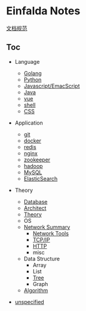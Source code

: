 # Einfalda Notes
  [文档规范](zet-010221164751-73.md)

## Toc
* Language
	* [Golang](zet-310121131409-66.md)
	* [Python](zet-310121135923-71.md)
	* [Javascript/EmacScript](zet-010221201023-75.md)
	* [Java](zet-010221201057-75.md)
	* [vue](zet-310121190616-70.md)
	* [shell](zet-310121190714-70.md)
	* [CSS](210202-1732.md)

* Application
	* [git](zet-310121123614-65.md)
	* [docker](zet-280121172134-66.md)
	* [redis](zet-310121121417-65.md)
	* [nginx](zet-310121122541-65.md)
	* [zookeeper](zet-310121123430-65.md)
	* [hadoop](zet-310121140733-71.md)
	* [MySQL](zet-310121140846-71.md)
	* [ElasticSearch](210203-1047.md)

* Theory
	* [Database](210203-2311.md)
	* [Architect](210203-1756.md)
	* [Theory](210202-1736.md)
	* OS
	* [Network Summary](210203-1417.md)
		* [Network Tools](210202-1726.md)
		* [TCP/IP](zet-010221162407-73.md)
		* [HTTP](zet-020221161959-75.md)
		* misc
	* Data Structure
		* Array
		* List
		* [Tree](210203-2259.md)
		* Graph
	* [Algorithm](210203-2257.md)
* [unspecified](210202-1737.md)
